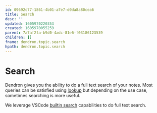```yaml
---
id: 09692c77-1861-4b01-a7e7-d0da8a80cea6
title: Search
desc: ''
updated: 1605970220353
created: 1605970055259
parent: 7a7af2fa-b9d0-4adc-81e6-f03186123539
children: []
fname: dendron.topic.search
hpath: dendron.topic.search
---
```

# Search

Dendron gives you the ability to do a full text search of your notes. Most queries can be satisfied using [lookup](a7c3a810-28c8-4b47-96a6-8156b1524af3) but depending on the use case, sometimes searching is more useful. 

We leverage VSCode [builtin search](https://code.visualstudio.com/docs/editor/codebasics#_search-across-files) capabilities to do full text search. 

